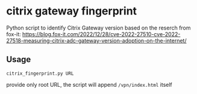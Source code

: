 # citrix gateway fingerprint

Python script to identify Citrix Gateway version based on the reserch from fox-it:
https://blog.fox-it.com/2022/12/28/cve-2022-27510-cve-2022-27518-measuring-citrix-adc-gateway-version-adoption-on-the-internet/

## Usage
```
citrix_fingerprint.py URL
```
provide only root URL, the script will append `/vpn/index.html` itself
